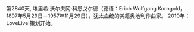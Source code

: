第2840天, 埃里希·沃尔夫冈·科恩戈尔德（德语：Erich Wolfgang Korngold，1897年5月29日－1957年11月29日），犹太血统的美籍奥地利作曲家。
2010年：LoveLive!策划开始。